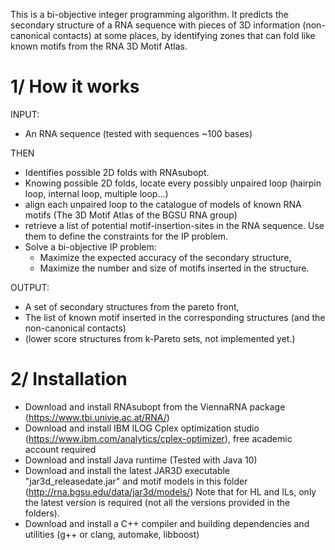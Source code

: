 This is a bi-objective integer programming algorithm.
It predicts the secondary structure of a RNA sequence with pieces of 3D information (non-canonical contacts) at some places, 
by identifying zones that can fold like known motifs from the RNA 3D Motif Atlas.

1/ How it works
===================================
INPUT:
- An RNA sequence (tested with sequences ~100 bases)

THEN
- Identifies possible 2D folds with RNAsubopt.
- Knowing possible 2D folds, locate every possibly unpaired loop (hairpin loop, internal loop, multiple loop...)
- align each unpaired loop to the catalogue of models of known RNA motifs (The 3D Motif Atlas of the BGSU RNA group)
- retrieve a list of potential motif-insertion-sites in the RNA sequence. Use them to define the constraints for the IP problem.
- Solve a bi-objective IP problem: 
    * Maximize the expected accuracy of the secondary structure,
    * Maximize the number and size of motifs inserted in the structure.

OUTPUT:
- A set of secondary structures from the pareto front,
- The list of known motif inserted in the corresponding structures (and the non-canonical contacts)
- (lower score structures from k-Pareto sets, not implemented yet.)

2/ Installation
==================================
- Download and install RNAsubopt from the ViennaRNA package (https://www.tbi.univie.ac.at/RNA/)
- Download and install IBM ILOG Cplex optimization studio (https://www.ibm.com/analytics/cplex-optimizer), free academic account required
- Download and install Java runtime (Tested with Java 10)
- Download and install the latest JAR3D executable "jar3d_releasedate.jar" and motif models in this folder (http://rna.bgsu.edu/data/jar3d/models/)
  Note that for HL and ILs, only the latest version is required (not all the versions provided in the folders).
- Download and install a C++ compiler and building dependencies and utilities (g++ or clang, automake, libboost)

